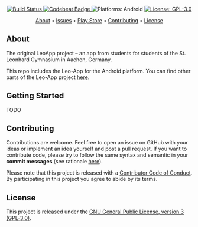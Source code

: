 <p align="center">
    <a href="https://app.bitrise.io/app/96d55f482e57fe45">
        <img src="https://app.bitrise.io/app/96d55f482e57fe45/status.svg?token=ZGN-LxhD0k_7VZFSup3G4A&branch=stable"
             alt="Build Status">
    </a>
    <a href="https://codebeat.co/projects/github-com-leo-app-android-master">
        <img src="https://codebeat.co/badges/2ca4f208-04c2-42ee-bc38-4ae0bf98d4a2"
             alt="Codebeat Badge">
    </a>
    <img src="https://img.shields.io/badge/Platforms-Android-FF69B4.svg"
        alt="Platforms: Android">
    <a href="https://github.com/Leo-App/android/blob/stable/LICENSE">
        <img src="https://img.shields.io/badge/License-GPL--3.0-lightgrey.svg"
             alt="License: GPL-3.0">
    </a>
</p>

<p align="center">
    <a href="#about">About</a>
  • <a href="https://github.com/Leo-App/android/issues">Issues</a>
  • <a href="https://play.google.com/store/apps/details?id=de.slgdev.leoapp">Play Store</a>
  • <a href="#contributing">Contributing</a>
  • <a href="#license">License</a>
</p>


## About

The original LeoApp project – an app from students for students of the St. Leonhard Gymnasium in Aachen, Germany.

This repo includes the Leo-App for the Android platform. You can find other parts of the Leo-App project [here](https://github.com/Leo-App).

## Getting Started

TODO

## Contributing

Contributions are welcome. Feel free to open an issue on GitHub with your ideas or implement an idea yourself and post a pull request. If you want to contribute code, please try to follow the same syntax and semantic in your **commit messages** (see rationale [here](http://chris.beams.io/posts/git-commit/)).

Please note that this project is released with a [Contributor Code of Conduct](https://github.com/Leo-App/android/blob/stable/CONDUCT.md). By participating in this project you agree to abide by its terms.


## License

This project is released under the [GNU General Public License, version 3 (GPL-3.0)](http://opensource.org/licenses/GPL-3.0).
